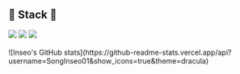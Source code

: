 ## 🔨 Stack 🔨
<div style="display:flex; flex-direction:column; align-items:flex-start;">
<div>
  <img src="https://img.shields.io/badge/-0040ab?style=flat-square&logo=C&logoColor=A8B9CC"/>
  <img src="https://img.shields.io/badge/C++-d6d6d6?style=flat-square&logo=cplusplus&logoColor=00599C"/>
  <img src="https://img.shields.io/badge/Python-f3ff12?style=flat-square&logo=Python&logoColor=3776AB"/>
</div>
  
<br>
![Inseo's GitHub stats](https://github-readme-stats.vercel.app/api?username=SongInseo01&show_icons=true&theme=dracula)

